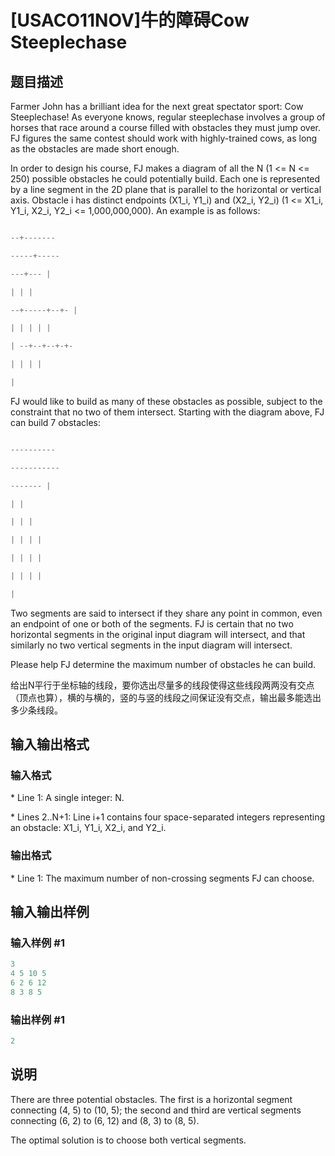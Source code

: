 # [USACO11NOV]牛的障碍Cow Steeplechase

## 题目描述

Farmer John has a brilliant idea for the next great spectator sport: Cow Steeplechase! As everyone knows, regular steeplechase involves a group of horses that race around a course filled with obstacles they must jump over. FJ figures the same contest should work with highly-trained cows, as long as the obstacles are made short enough.

In order to design his course, FJ makes a diagram of all the N (1 <= N <= 250) possible obstacles he could potentially build. Each one is represented by a line segment in the 2D plane that is parallel to the horizontal or vertical axis. Obstacle i has distinct endpoints (X1\_i, Y1\_i) and (X2\_i, Y2\_i) (1 <= X1\_i, Y1\_i, X2\_i, Y2\_i <= 1,000,000,000). An example is as follows:

```cpp

--+-------

-----+-----

---+--- |

| | |

--+-----+--+- |

| | | | |

| --+--+--+-+-

| | | |

|

```

FJ would like to build as many of these obstacles as possible, subject to the constraint that no two of them intersect. Starting with the diagram above, FJ can build 7 obstacles:

```cpp

----------

-----------

------- |

| |

| | |

| | | |

| | | |

| | | |

|

```

Two segments are said to intersect if they share any point in common, even an endpoint of one or both of the segments. FJ is certain that no two horizontal segments in the original input diagram will intersect, and that similarly no two vertical segments in the input diagram will intersect.

Please help FJ determine the maximum number of obstacles he can build.

给出N平行于坐标轴的线段，要你选出尽量多的线段使得这些线段两两没有交点（顶点也算），横的与横的，竖的与竖的线段之间保证没有交点，输出最多能选出多少条线段。

## 输入输出格式

### 输入格式

\* Line 1: A single integer: N.

\* Lines 2..N+1: Line i+1 contains four space-separated integers representing an obstacle: X1\_i, Y1\_i, X2\_i, and Y2\_i.

### 输出格式

\* Line 1: The maximum number of non-crossing segments FJ can choose.

## 输入输出样例

### 输入样例 #1

```cpp
3 
4 5 10 5 
6 2 6 12 
8 3 8 5 

```
### 输出样例 #1

```cpp
2 

```
## 说明

There are three potential obstacles. The first is a horizontal segment connecting (4, 5) to (10, 5); the second and third are vertical segments connecting (6, 2) to (6, 12) and (8, 3) to (8, 5).

The optimal solution is to choose both vertical segments.

